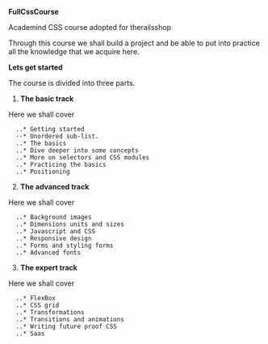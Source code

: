 **FullCssCourse**

Academind CSS course adopted for therailsshop

Through this course we shall build a project and be able to put into practice all the knowledge that we acquire here.

**Lets get started**

The course is divided into three parts.

1. **The basic track**

  Here we shall cover

      ..* Getting started
      ⋅⋅* Unordered sub-list.
      ..* The basics
      ..* Dive deeper into some concepts
      ..* More on selectors and CSS modules
      ..* Practicing the basics
      ..* Positioning

2. **The advanced track**

  Here we shall cover

      ..* Background images
      ..* Dimensions units and sizes
      ..* Javascript and CSS
      ..* Responsive design
      ..* Forms and styling forms
      ..* Advanced fonts

3. **The expert track**

  Here we shall cover

      ..* FlexBox
      ..* CSS grid
      ..* Transformations
      ..* Transitions and animations
      ..* Writing future proof CSS
      ..* Saas



